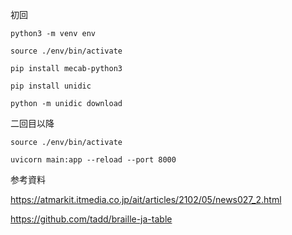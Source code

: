 初回

```shell
python3 -m venv env
```

```shell
source ./env/bin/activate
```

```shell
pip install mecab-python3
```

```shell
pip install unidic
```

```shell
python -m unidic download
```

二回目以降

```shell
source ./env/bin/activate
```

```shell
uvicorn main:app --reload --port 8000
```

参考資料

https://atmarkit.itmedia.co.jp/ait/articles/2102/05/news027_2.html

https://github.com/tadd/braille-ja-table
